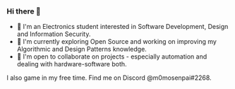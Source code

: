 ### Hi there 👋

- 🔭 I'm an Electronics student interested in Software Development, Design and Information Security. <br>
- 🌱 I'm currently exploring Open Source and working on improving my Algorithmic and Design Patterns knowledge.
- 👯 I'm open to collaborate on projects - especially automation and dealing with hardware-software both.

I also game in my free time. Find me on Discord @m0mosenpai#2268. <br>

<!--
**m0mosenpai/m0mosenpai** is a ✨ _special_ ✨ repository because its `README.md` (this file) appears on your GitHub profile.

Here are some ideas to get you started:

- 🔭 I’m currently working on ...
- 🌱 I’m currently learning ...
- 👯 I’m looking to collaborate on ...
- 🤔 I’m looking for help with ...
- 💬 Ask me about ...
- 📫 How to reach me: ...
- 😄 Pronouns: ...
- ⚡ Fun fact: ...
-->
